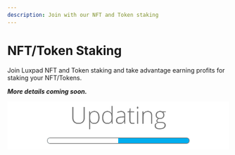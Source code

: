 ```yaml
---
description: Join with our NFT and Token staking
---
```


# NFT/Token Staking

Join Luxpad NFT and Token staking and take advantage earning profits for staking your NFT/Tokens.

_**More details coming soon.**_

![loading..](../.gitbook/assets/update-banner.png)
